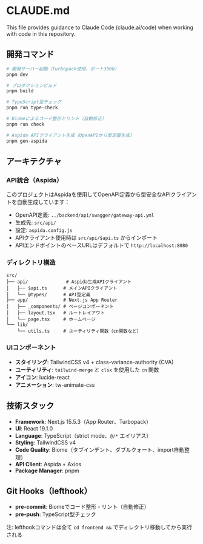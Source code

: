 # CLAUDE.md

This file provides guidance to Claude Code (claude.ai/code) when working with code in this repository.

## 開発コマンド

```bash
# 開発サーバー起動（Turbopack使用、ポート3000）
pnpm dev

# プロダクションビルド
pnpm build

# TypeScript型チェック
pnpm run type-check

# Biomeによるコード整形とリント（自動修正）
pnpm run check

# Aspida APIクライアント生成（OpenAPIから型定義生成）
pnpm gen-aspida
```

## アーキテクチャ

### API統合（Aspida）
このプロジェクトはAspidaを使用してOpenAPI定義から型安全なAPIクライアントを自動生成しています：
- OpenAPI定義: `../backend/api/swagger/gateway-api.yml`
- 生成先: `src/api/`
- 設定: `aspida.config.js`
- APIクライアント使用時は `src/api/$api.ts` からインポート
- APIエンドポイントのベースURLはデフォルトで `http://localhost:8080`

### ディレクトリ構造
```
src/
├── api/              # Aspida生成APIクライアント
│   ├── $api.ts      # メインAPIクライアント
│   └── @types/      # API型定義
├── app/             # Next.js App Router
│   ├── _components/ # ページコンポーネント
│   ├── layout.tsx   # ルートレイアウト
│   └── page.tsx     # ホームページ
└── lib/
    └── utils.ts     # ユーティリティ関数（cn関数など）
```

### UIコンポーネント
- **スタイリング**: TailwindCSS v4 + class-variance-authority (CVA)
- **ユーティリティ**: `tailwind-merge` と `clsx` を使用した `cn` 関数
- **アイコン**: lucide-react
- **アニメーション**: tw-animate-css

## 技術スタック

- **Framework**: Next.js 15.5.3（App Router、Turbopack）
- **UI**: React 19.1.0
- **Language**: TypeScript（strict mode、`@/*` エイリアス）
- **Styling**: TailwindCSS v4
- **Code Quality**: Biome（タブインデント、ダブルクォート、import自動整理）
- **API Client**: Aspida + Axios
- **Package Manager**: pnpm

## Git Hooks（lefthook）

- **pre-commit**: Biomeでコード整形・リント（自動修正）
- **pre-push**: TypeScript型チェック

注: lefthookコマンドは全て `cd frontend &&` でディレクトリ移動してから実行される